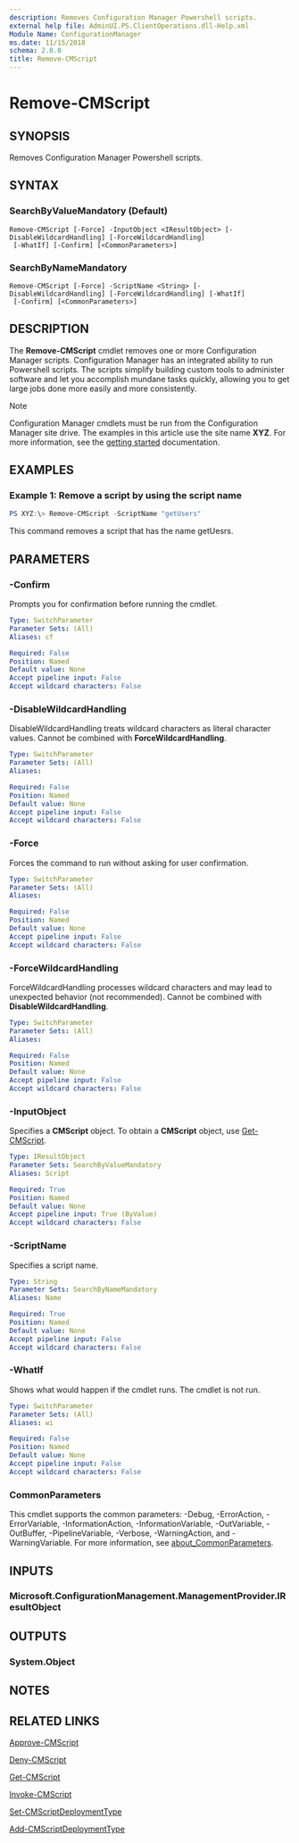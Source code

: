 ```yaml
---
description: Removes Configuration Manager Powershell scripts.
external help file: AdminUI.PS.ClientOperations.dll-Help.xml
Module Name: ConfigurationManager
ms.date: 11/15/2018
schema: 2.0.0
title: Remove-CMScript
---
```


# Remove-CMScript

## SYNOPSIS

Removes Configuration Manager Powershell scripts.

## SYNTAX

### SearchByValueMandatory (Default)
```
Remove-CMScript [-Force] -InputObject <IResultObject> [-DisableWildcardHandling] [-ForceWildcardHandling]
 [-WhatIf] [-Confirm] [<CommonParameters>]
```

### SearchByNameMandatory
```
Remove-CMScript [-Force] -ScriptName <String> [-DisableWildcardHandling] [-ForceWildcardHandling] [-WhatIf]
 [-Confirm] [<CommonParameters>]
```

## DESCRIPTION

The **Remove-CMScript** cmdlet removes one or more Configuration Manager scripts. Configuration Manager has an integrated ability to run Powershell scripts. The scripts simplify building custom tools to administer software and let you accomplish mundane tasks quickly, allowing you to get large jobs done more easily and more consistently.

> [!NOTE]
> Configuration Manager cmdlets must be run from the Configuration Manager site drive.
> The examples in this article use the site name **XYZ**. For more information, see the
> [getting started](/powershell/sccm/overview) documentation.

## EXAMPLES

### Example 1: Remove a script by using the script name

```powershell
PS XYZ:\> Remove-CMScript -ScriptName "getUsers"
```

This command removes a script that has the name getUesrs.

## PARAMETERS

### -Confirm

Prompts you for confirmation before running the cmdlet.

```yaml
Type: SwitchParameter
Parameter Sets: (All)
Aliases: cf

Required: False
Position: Named
Default value: None
Accept pipeline input: False
Accept wildcard characters: False
```

### -DisableWildcardHandling

DisableWildcardHandling treats wildcard characters as literal character values. Cannot be combined with **ForceWildcardHandling**.

```yaml
Type: SwitchParameter
Parameter Sets: (All)
Aliases:

Required: False
Position: Named
Default value: None
Accept pipeline input: False
Accept wildcard characters: False
```

### -Force

Forces the command to run without asking for user confirmation.

```yaml
Type: SwitchParameter
Parameter Sets: (All)
Aliases:

Required: False
Position: Named
Default value: None
Accept pipeline input: False
Accept wildcard characters: False
```

### -ForceWildcardHandling

ForceWildcardHandling processes wildcard characters and may lead to unexpected behavior (not recommended). Cannot be combined with **DisableWildcardHandling**.

```yaml
Type: SwitchParameter
Parameter Sets: (All)
Aliases:

Required: False
Position: Named
Default value: None
Accept pipeline input: False
Accept wildcard characters: False
```

### -InputObject

Specifies a **CMScript** object.
To obtain a **CMScript** object, use [Get-CMScript](Get-CMScript.md).

```yaml
Type: IResultObject
Parameter Sets: SearchByValueMandatory
Aliases: Script

Required: True
Position: Named
Default value: None
Accept pipeline input: True (ByValue)
Accept wildcard characters: False
```

### -ScriptName

Specifies a script name.

```yaml
Type: String
Parameter Sets: SearchByNameMandatory
Aliases: Name

Required: True
Position: Named
Default value: None
Accept pipeline input: False
Accept wildcard characters: False
```

### -WhatIf

Shows what would happen if the cmdlet runs.
The cmdlet is not run.

```yaml
Type: SwitchParameter
Parameter Sets: (All)
Aliases: wi

Required: False
Position: Named
Default value: None
Accept pipeline input: False
Accept wildcard characters: False
```

### CommonParameters
This cmdlet supports the common parameters: -Debug, -ErrorAction, -ErrorVariable, -InformationAction, -InformationVariable, -OutVariable, -OutBuffer, -PipelineVariable, -Verbose, -WarningAction, and -WarningVariable. For more information, see [about_CommonParameters](http://go.microsoft.com/fwlink/?LinkID=113216).

## INPUTS

### Microsoft.ConfigurationManagement.ManagementProvider.IResultObject

## OUTPUTS

### System.Object
## NOTES

## RELATED LINKS

[Approve-CMScript](Approve-CMScript.md)

[Deny-CMScript](Deny-CMScript.md)

[Get-CMScript](Invoke-CMScript.md)

[Invoke-CMScript](Invoke-CMScript.md)

[Set-CMScriptDeploymentType](Set-CMScriptDeploymentType.md)

[Add-CMScriptDeploymentType](Add-CMScriptDeploymentType.md)
